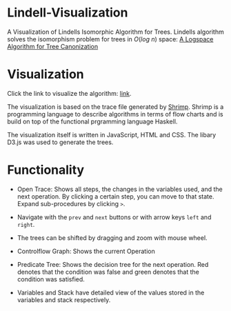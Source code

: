 # Lindell-Visualization
A Visualization of Lindells Isomorphic Algorithm for Trees.
Lindells algorithm solves the isomorphism problem for trees in $O(log \ n)$ space: [A Logspace Algorithm for Tree Canonization](https://dl.acm.org/doi/pdf/10.1145/129712.129750)


# Visualization
Click the link to visualize the algorithm: [link](https://hungpai.github.io/Lindell-Visualization/).

The visualization is based on the trace file generated by [Shrimp](https://chandoo.de/shrimp/#start). Shrimp is a programming language to describe algorithms in terms of flow charts and is build on top of the functional prgramming language Haskell.

The visualization itself is written in JavaScript, HTML and CSS. The libary D3.js was used to generate the trees.

# Functionality
- Open Trace: Shows all steps, the changes in the variables used, and the next operation. By clicking a certain step, you can move to that state. Expand sub-procedures by clicking ```>```.

- Navigate with the ```prev``` and ```next``` buttons or with arrow keys ```left``` and ```right```.

- The trees can be shifted by dragging and zoom with mouse wheel.

- Controlflow Graph: Shows the current Operation

- Predicate Tree: Shows the decision tree for the next operation. Red denotes that the condition was false and green denotes that the condition was satisfied.

- Variables and Stack have detailed view of the values stored in the variables and stack respectively.

